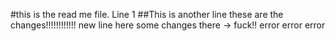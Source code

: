 #this is the read me file. Line 1
##This is another line
these are the changes!!!!!!!!!!!!
new line here
some changes there -> fuck!! error error error